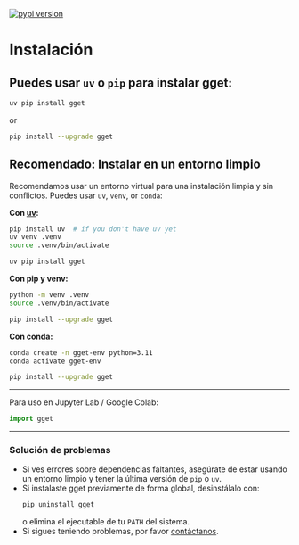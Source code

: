 [![pypi version](https://img.shields.io/pypi/v/gget)](https://pypi.org/project/gget)

# Instalación

## Puedes usar `uv` o `pip` para instalar gget:
```bash
uv pip install gget
```
or
```bash
pip install --upgrade gget
```

## Recomendado: Instalar en un entorno limpio

Recomendamos usar un entorno virtual para una instalación limpia y sin conflictos. Puedes usar `uv`, `venv`, or `conda`:

**Con [uv](https://github.com/astral-sh/uv):**
```bash
pip install uv  # if you don't have uv yet
uv venv .venv
source .venv/bin/activate

uv pip install gget
```

**Con pip y venv:**
```bash
python -m venv .venv
source .venv/bin/activate

pip install --upgrade gget
```

**Con conda:**
```bash
conda create -n gget-env python=3.11
conda activate gget-env

pip install --upgrade gget
```

---

Para uso en Jupyter Lab / Google Colab:
```python
import gget
```

---

### Solución de problemas
- Si ves errores sobre dependencias faltantes, asegúrate de estar usando un entorno limpio y tener la última versión de `pip` o `uv`.
- Si instalaste gget previamente de forma global, desinstálalo con:
  ```bash
  pip uninstall gget
  ```
  o elimina el ejecutable de tu `PATH` del sistema.
- Si sigues teniendo problemas, por favor [contáctanos](https://github.com/pachterlab/gget/issues).


